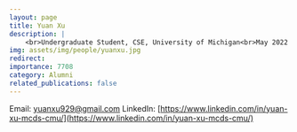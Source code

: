 ```yaml
---
layout: page
title: Yuan Xu
description: |
    <br>Undergraduate Student, CSE, University of Michigan<br>May 2022 -- Dec 2022<br><span style='color:blue'>2nd year Master's student, CMU</span>
img: assets/img/people/yuanxu.jpg
redirect: 
importance: 7708
category: Alumni
related_publications: false
---
```

Email: [yuanxu929@gmail.com](mailto:yuanxu929@gmail.com)
LinkedIn: [https://www.linkedin.com/in/yuan-xu-mcds-cmu/](https://www.linkedin.com/in/yuan-xu-mcds-cmu/)
